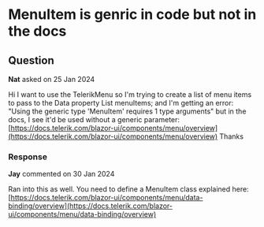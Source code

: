 # MenuItem is genric in code but not in the docs

## Question

**Nat** asked on 25 Jan 2024

Hi I want to use the TelerikMenu so I'm trying to create a list of menu items to pass to the Data property <TelerikMenu Data=menuItems> </TelerikMenu> List<MenuItem> menuItems; and I'm getting an error: "Using the generic type 'MenuItem<TItem>' requires 1 type arguments" but in the docs, I see it'd be used without a generic parameter: [https://docs.telerik.com/blazor-ui/components/menu/overview](https://docs.telerik.com/blazor-ui/components/menu/overview) Thanks

### Response

**Jay** commented on 30 Jan 2024

Ran into this as well. You need to define a MenuItem class explained here: [https://docs.telerik.com/blazor-ui/components/menu/data-binding/overview](https://docs.telerik.com/blazor-ui/components/menu/data-binding/overview)
